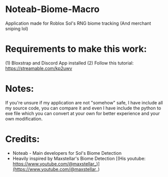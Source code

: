 # Noteab-Biome-Macro
Application made for Roblox Sol's RNG biome tracking (And merchant sniping lol)

# Requirements to make this work:
(1) Bloxstrap and Discord App installed
(2) Follow this tutorial: https://streamable.com/kp2uwv

# Notes:
If you're unsure if my application are not "somehow" safe, I have include all my source code, you can compare it and even I have include the python to exe file which you can convert at your own for better experience and your own modification.

# Credits:
- Noteab - Main developers for Sol's Biome Detection
- Heavily inspired by Maxstellar's Biome Detection [(His youtube: https://www.youtube.com/@maxstellar_)](https://www.youtube.com/@maxstellar_)
